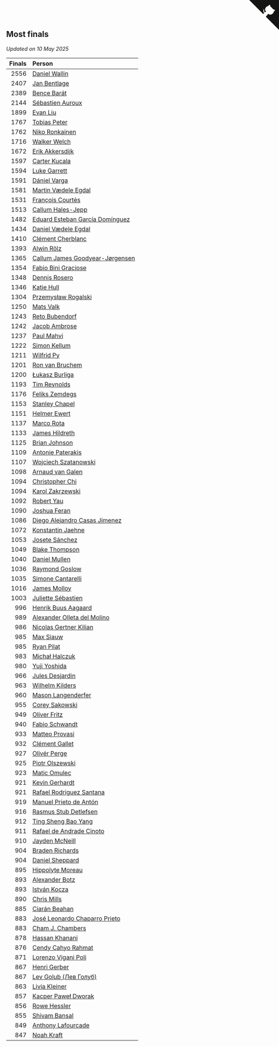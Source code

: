 ## Most finals

*Updated on 10 May 2025*

| Finals | Person |
| ---: | :--- |
| 2556 | [Daniel Wallin](https://www.worldcubeassociation.org/persons/2013WALL03) |
| 2407 | [Jan Bentlage](https://www.worldcubeassociation.org/persons/2010BENT01) |
| 2389 | [Bence Barát](https://www.worldcubeassociation.org/persons/2008BARA01) |
| 2144 | [Sébastien Auroux](https://www.worldcubeassociation.org/persons/2008AURO01) |
| 1899 | [Evan Liu](https://www.worldcubeassociation.org/persons/2009LIUE01) |
| 1767 | [Tobias Peter](https://www.worldcubeassociation.org/persons/2014PETE03) |
| 1762 | [Niko Ronkainen](https://www.worldcubeassociation.org/persons/2010RONK01) |
| 1716 | [Walker Welch](https://www.worldcubeassociation.org/persons/2011WELC01) |
| 1672 | [Erik Akkersdijk](https://www.worldcubeassociation.org/persons/2005AKKE01) |
| 1597 | [Carter Kucala](https://www.worldcubeassociation.org/persons/2015KUCA01) |
| 1594 | [Luke Garrett](https://www.worldcubeassociation.org/persons/2017GARR05) |
| 1591 | [Dániel Varga](https://www.worldcubeassociation.org/persons/2008VARG01) |
| 1581 | [Martin Vædele Egdal](https://www.worldcubeassociation.org/persons/2013EGDA02) |
| 1531 | [François Courtès](https://www.worldcubeassociation.org/persons/2008COUR01) |
| 1513 | [Callum Hales-Jepp](https://www.worldcubeassociation.org/persons/2012HALE01) |
| 1482 | [Eduard Esteban García Domínguez](https://www.worldcubeassociation.org/persons/2011EDUA01) |
| 1434 | [Daniel Vædele Egdal](https://www.worldcubeassociation.org/persons/2013EGDA01) |
| 1410 | [Clément Cherblanc](https://www.worldcubeassociation.org/persons/2014CHER05) |
| 1393 | [Alwin Rölz](https://www.worldcubeassociation.org/persons/2016ROLZ01) |
| 1365 | [Callum James Goodyear-Jørgensen](https://www.worldcubeassociation.org/persons/2012GOOD02) |
| 1354 | [Fabio Bini Graciose](https://www.worldcubeassociation.org/persons/2010GRAC02) |
| 1348 | [Dennis Rosero](https://www.worldcubeassociation.org/persons/2010ROSE03) |
| 1346 | [Katie Hull](https://www.worldcubeassociation.org/persons/2010HULL01) |
| 1304 | [Przemysław Rogalski](https://www.worldcubeassociation.org/persons/2013ROGA02) |
| 1250 | [Mats Valk](https://www.worldcubeassociation.org/persons/2007VALK01) |
| 1243 | [Reto Bubendorf](https://www.worldcubeassociation.org/persons/2012BUBE01) |
| 1242 | [Jacob Ambrose](https://www.worldcubeassociation.org/persons/2010AMBR01) |
| 1237 | [Paul Mahvi](https://www.worldcubeassociation.org/persons/2012MAHV01) |
| 1222 | [Simon Kellum](https://www.worldcubeassociation.org/persons/2016KELL12) |
| 1211 | [Wilfrid Py](https://www.worldcubeassociation.org/persons/2016PYWI01) |
| 1201 | [Ron van Bruchem](https://www.worldcubeassociation.org/persons/2003BRUC01) |
| 1200 | [Łukasz Burliga](https://www.worldcubeassociation.org/persons/2013BURL01) |
| 1193 | [Tim Reynolds](https://www.worldcubeassociation.org/persons/2005REYN01) |
| 1176 | [Feliks Zemdegs](https://www.worldcubeassociation.org/persons/2009ZEMD01) |
| 1153 | [Stanley Chapel](https://www.worldcubeassociation.org/persons/2016CHAP04) |
| 1151 | [Helmer Ewert](https://www.worldcubeassociation.org/persons/2015EWER01) |
| 1137 | [Marco Rota](https://www.worldcubeassociation.org/persons/2009ROTA01) |
| 1133 | [James Hildreth](https://www.worldcubeassociation.org/persons/2009HILD01) |
| 1125 | [Brian Johnson](https://www.worldcubeassociation.org/persons/2013JOHN10) |
| 1109 | [Antonie Paterakis](https://www.worldcubeassociation.org/persons/2012PATE01) |
| 1107 | [Wojciech Szatanowski](https://www.worldcubeassociation.org/persons/2011SZAT01) |
| 1098 | [Arnaud van Galen](https://www.worldcubeassociation.org/persons/2006GALE01) |
| 1094 | [Christopher Chi](https://www.worldcubeassociation.org/persons/2014CHIC01) |
| 1094 | [Karol Zakrzewski](https://www.worldcubeassociation.org/persons/2014ZAKR01) |
| 1092 | [Robert Yau](https://www.worldcubeassociation.org/persons/2009YAUR01) |
| 1090 | [Joshua Feran](https://www.worldcubeassociation.org/persons/2011FERA01) |
| 1086 | [Diego Alejandro Casas Jimenez](https://www.worldcubeassociation.org/persons/2014JIME05) |
| 1072 | [Konstantin Jaehne](https://www.worldcubeassociation.org/persons/2015JAEH01) |
| 1053 | [Josete Sánchez](https://www.worldcubeassociation.org/persons/2015SANC18) |
| 1049 | [Blake Thompson](https://www.worldcubeassociation.org/persons/2010THOM03) |
| 1040 | [Daniel Mullen](https://www.worldcubeassociation.org/persons/2016MULL04) |
| 1036 | [Raymond Goslow](https://www.worldcubeassociation.org/persons/2014GOSL01) |
| 1035 | [Simone Cantarelli](https://www.worldcubeassociation.org/persons/2012CANT02) |
| 1016 | [James Molloy](https://www.worldcubeassociation.org/persons/2011MOLL01) |
| 1003 | [Juliette Sébastien](https://www.worldcubeassociation.org/persons/2014SEBA01) |
| 996 | [Henrik Buus Aagaard](https://www.worldcubeassociation.org/persons/2006BUUS01) |
| 989 | [Alexander Olleta del Molino](https://www.worldcubeassociation.org/persons/2008OLLE01) |
| 986 | [Nicolas Gertner Kilian](https://www.worldcubeassociation.org/persons/2013GERT01) |
| 985 | [Max Siauw](https://www.worldcubeassociation.org/persons/2017SIAU02) |
| 985 | [Ryan Pilat](https://www.worldcubeassociation.org/persons/2016PILA03) |
| 983 | [Michał Halczuk](https://www.worldcubeassociation.org/persons/2006HALC01) |
| 980 | [Yuji Yoshida](https://www.worldcubeassociation.org/persons/2015YOSH01) |
| 966 | [Jules Desjardin](https://www.worldcubeassociation.org/persons/2010DESJ01) |
| 963 | [Wilhelm Kilders](https://www.worldcubeassociation.org/persons/2010KILD02) |
| 960 | [Mason Langenderfer](https://www.worldcubeassociation.org/persons/2013LANG03) |
| 955 | [Corey Sakowski](https://www.worldcubeassociation.org/persons/2011SAKO01) |
| 949 | [Oliver Fritz](https://www.worldcubeassociation.org/persons/2014FRIT02) |
| 940 | [Fabio Schwandt](https://www.worldcubeassociation.org/persons/2014SCHW02) |
| 933 | [Matteo Provasi](https://www.worldcubeassociation.org/persons/2009PROV01) |
| 932 | [Clément Gallet](https://www.worldcubeassociation.org/persons/2004GALL02) |
| 927 | [Olivér Perge](https://www.worldcubeassociation.org/persons/2007PERG01) |
| 925 | [Piotr Olszewski](https://www.worldcubeassociation.org/persons/2013OLSZ02) |
| 923 | [Matic Omulec](https://www.worldcubeassociation.org/persons/2010OMUL02) |
| 921 | [Kevin Gerhardt](https://www.worldcubeassociation.org/persons/2013GERH01) |
| 921 | [Rafael Rodriguez Santana](https://www.worldcubeassociation.org/persons/2012SANT12) |
| 919 | [Manuel Prieto de Antón](https://www.worldcubeassociation.org/persons/2015ANTO04) |
| 916 | [Rasmus Stub Detlefsen](https://www.worldcubeassociation.org/persons/2014DETL01) |
| 912 | [Ting Sheng Bao Yang](https://www.worldcubeassociation.org/persons/2008BAOY01) |
| 911 | [Rafael de Andrade Cinoto](https://www.worldcubeassociation.org/persons/2007CINO01) |
| 910 | [Jayden McNeill](https://www.worldcubeassociation.org/persons/2012MCNE01) |
| 904 | [Braden Richards](https://www.worldcubeassociation.org/persons/2017RICH02) |
| 904 | [Daniel Sheppard](https://www.worldcubeassociation.org/persons/2009SHEP01) |
| 895 | [Hippolyte Moreau](https://www.worldcubeassociation.org/persons/2008MORE02) |
| 893 | [Alexander Botz](https://www.worldcubeassociation.org/persons/2013BOTZ01) |
| 893 | [István Kocza](https://www.worldcubeassociation.org/persons/2005KOCZ01) |
| 890 | [Chris Mills](https://www.worldcubeassociation.org/persons/2014MILL04) |
| 885 | [Ciarán Beahan](https://www.worldcubeassociation.org/persons/2012BEAH01) |
| 883 | [José Leonardo Chaparro Prieto](https://www.worldcubeassociation.org/persons/2011CHAP01) |
| 883 | [Cham J. Chambers](https://www.worldcubeassociation.org/persons/2017CHAM09) |
| 878 | [Hassan Khanani](https://www.worldcubeassociation.org/persons/2018KHAN26) |
| 876 | [Cendy Cahyo Rahmat](https://www.worldcubeassociation.org/persons/2010RAHM02) |
| 871 | [Lorenzo Vigani Poli](https://www.worldcubeassociation.org/persons/2007POLI01) |
| 867 | [Henri Gerber](https://www.worldcubeassociation.org/persons/2014GERB01) |
| 867 | [Lev Golub (Лев Голуб)](https://www.worldcubeassociation.org/persons/2014HOLU01) |
| 863 | [Livia Kleiner](https://www.worldcubeassociation.org/persons/2013KLEI03) |
| 857 | [Kacper Paweł Dworak](https://www.worldcubeassociation.org/persons/2020DWOR01) |
| 856 | [Rowe Hessler](https://www.worldcubeassociation.org/persons/2007HESS01) |
| 855 | [Shivam Bansal](https://www.worldcubeassociation.org/persons/2011BANS02) |
| 849 | [Anthony Lafourcade](https://www.worldcubeassociation.org/persons/2014LAFO01) |
| 847 | [Noah Kraft](https://www.worldcubeassociation.org/persons/2016KRAF01) |


<a href="https://github.com/jonatanklosko/wca_statistics" class="github-corner" aria-label="View source on Github"><svg width="80" height="80" viewBox="0 0 250 250" style="fill:#151513; color:#fff; position: absolute; top: 0; border: 0; right: 0;" aria-hidden="true"><path d="M0,0 L115,115 L130,115 L142,142 L250,250 L250,0 Z"></path><path d="M128.3,109.0 C113.8,99.7 119.0,89.6 119.0,89.6 C122.0,82.7 120.5,78.6 120.5,78.6 C119.2,72.0 123.4,76.3 123.4,76.3 C127.3,80.9 125.5,87.3 125.5,87.3 C122.9,97.6 130.6,101.9 134.4,103.2" fill="currentColor" style="transform-origin: 130px 106px;" class="octo-arm"></path><path d="M115.0,115.0 C114.9,115.1 118.7,116.5 119.8,115.4 L133.7,101.6 C136.9,99.2 139.9,98.4 142.2,98.6 C133.8,88.0 127.5,74.4 143.8,58.0 C148.5,53.4 154.0,51.2 159.7,51.0 C160.3,49.4 163.2,43.6 171.4,40.1 C171.4,40.1 176.1,42.5 178.8,56.2 C183.1,58.6 187.2,61.8 190.9,65.4 C194.5,69.0 197.7,73.2 200.1,77.6 C213.8,80.2 216.3,84.9 216.3,84.9 C212.7,93.1 206.9,96.0 205.4,96.6 C205.1,102.4 203.0,107.8 198.3,112.5 C181.9,128.9 168.3,122.5 157.7,114.1 C157.9,116.9 156.7,120.9 152.7,124.9 L141.0,136.5 C139.8,137.7 141.6,141.9 141.8,141.8 Z" fill="currentColor" class="octo-body"></path></svg></a><style>.github-corner:hover .octo-arm{animation:octocat-wave 560ms ease-in-out}@keyframes octocat-wave{0%,100%{transform:rotate(0)}20%,60%{transform:rotate(-25deg)}40%,80%{transform:rotate(10deg)}}@media (max-width:500px){.github-corner:hover .octo-arm{animation:none}.github-corner .octo-arm{animation:octocat-wave 560ms ease-in-out}}</style>
